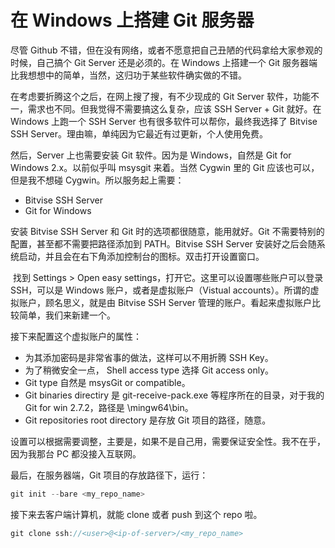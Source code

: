 # 在 Windows 上搭建 Git 服务器

尽管 Github 不错，但在没有网络，或者不愿意把自己丑陋的代码拿给大家参观的时候，自己搞个 Git Server 还是必须的。在 Windows 上搭建一个 Git 服务器端比我想想中的简单，当然，这归功于某些软件确实做的不错。

在考虑要折腾这个之后，在网上搜了搜，有不少现成的 Git Server 软件，功能不一，需求也不同。但我觉得不需要搞这么复杂，应该 SSH Server + Git 就好。在 Windows 上跑一个 SSH Server 也有很多软件可以帮你，最终我选择了 Bitvise SSH Server。理由嘛，单纯因为它最近有过更新，个人使用免费。

然后，Server 上也需要安装 Git 软件。因为是 Windows，自然是 Git for Windows 2.x。以前似乎叫 msysgit 来着。当然 Cygwin 里的 Git 应该也可以，但是我不想碰 Cygwin。所以服务起上需要：
- Bitvise SSH Server
- Git for Windows

安装 Bitvise SSH Server 和 Git 时的选项都很随意，能用就好。Git 不需要特别的配置，甚至都不需要把路径添加到 PATH。Bitvise SSH Server 安装好之后会随系统启动，并且会在右下角添加控制台的图标。双击打开设置窗口。

![]()
找到 Settings > Open easy settings，打开它。这里可以设置哪些账户可以登录 SSH，可以是 Windows 账户，或者是虚拟账户（Vistual accounts）。所谓的虚拟账户，顾名思义，就是由 Bitvise SSH Server 管理的账户。看起来虚拟账户比较简单，我们来新建一个。

接下来配置这个虚拟账户的属性：

- 为其添加密码是非常省事的做法，这样可以不用折腾 SSH Key。
- 为了稍微安全一点， Shell access type 选择 Git access only。
- Git type 自然是 msysGit or compatible。
- Git binaries directiry 是 git-receive-pack.exe 等程序所在的目录，对于我的 Git for win 2.7.2，路径是 <path-to-git>\mingw64\bin。
- Git repositories root directory 是存放 Git 项目的路径，随意。

设置可以根据需要调整，主要是，如果不是自己用，需要保证安全性。我不在乎，因为我那台 PC 都没接入互联网。

最后，在服务器端，Git 项目的存放路径下，运行：
```java
git init --bare <my_repo_name>
```
接下来去客户端计算机，就能 clone 或者 push 到这个 repo 啦。
```java
git clone ssh://<user>@<ip-of-server>/<my_repo_name>
```